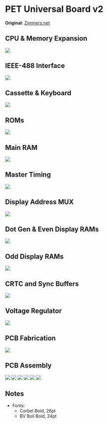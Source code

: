 # PET Universal Board v2

**Original:** [Zimmers.net](http://www.zimmers.net/anonftp/pub/cbm/schematics/computers/pet/univ2/index.html)

## CPU & Memory Expansion

[![](img/8032087-01.png)](https://raw.githubusercontent.com/DLehenbauer/commodore-pet-clone/main/docs/pet/img/8032087-01.png)

## IEEE-488 Interface

[![](img/8032087-02.png)](https://raw.githubusercontent.com/DLehenbauer/commodore-pet-clone/main/docs/pet/img/8032087-02.png)

## Cassette & Keyboard

[![](img/8032087-03.png)](https://raw.githubusercontent.com/DLehenbauer/commodore-pet-clone/main/docs/pet/img/8032087-03.png)

## ROMs

[![](img/8032087-04.png)](https://raw.githubusercontent.com/DLehenbauer/commodore-pet-clone/main/docs/pet/img/8032087-04.png)

## Main RAM

[![](img/8032087-05.png)](https://raw.githubusercontent.com/DLehenbauer/commodore-pet-clone/main/docs/pet/img/8032087-05.png)

## Master Timing

[![](img/8032087-06.png)](https://raw.githubusercontent.com/DLehenbauer/commodore-pet-clone/main/docs/pet/img/8032087-06.png)

## Display Address MUX

[![](img/8032087-07.png)](https://raw.githubusercontent.com/DLehenbauer/commodore-pet-clone/main/docs/pet/img/8032087-07.png)

## Dot Gen & Even Display RAMs

[![](img/8032087-08.png)](https://raw.githubusercontent.com/DLehenbauer/commodore-pet-clone/main/docs/pet/img/8032087-08.png)

## Odd Display RAMs

[![](img/8032087-09.png)](https://raw.githubusercontent.com/DLehenbauer/commodore-pet-clone/main/docs/pet/img/8032087-09.png)

## CRTC and Sync Buffers

[![](img/8032087-10.png)](https://raw.githubusercontent.com/DLehenbauer/commodore-pet-clone/main/docs/pet/img/8032087-10.png)

## Voltage Regulator

[![](img/8032087-11.png)](https://raw.githubusercontent.com/DLehenbauer/commodore-pet-clone/main/docs/pet/img/8032087-11.png)

## PCB Fabrication

[![](img/8032088-1.png)](https://raw.githubusercontent.com/DLehenbauer/commodore-pet-clone/main/docs/pet/img/8032088-1.png)

## PCB Assembly

[![](img/8032090-1.png)](https://raw.githubusercontent.com/DLehenbauer/commodore-pet-clone/main/docs/pet/img/8032090-1.png)
[![](img/8032090-2.png)](https://raw.githubusercontent.com/DLehenbauer/commodore-pet-clone/main/docs/pet/img/8032090-2.png)
[![](img/8032090-3.png)](https://raw.githubusercontent.com/DLehenbauer/commodore-pet-clone/main/docs/pet/img/8032090-3.png)
[![](img/8032090-4.png)](https://raw.githubusercontent.com/DLehenbauer/commodore-pet-clone/main/docs/pet/img/8032090-4.png)
[![](img/8032090-5.png)](https://raw.githubusercontent.com/DLehenbauer/commodore-pet-clone/main/docs/pet/img/8032090-5.png)
[![](img/8032090-7.png)](https://raw.githubusercontent.com/DLehenbauer/commodore-pet-clone/main/docs/pet/img/8032090-7.png)

## Notes

* Fonts:
  * Corbel Bold, 26pt
  * BV Boli Bold, 24pt